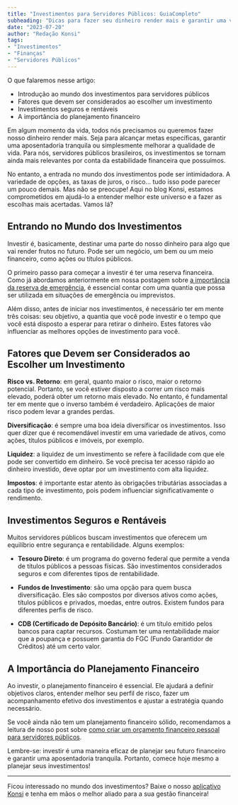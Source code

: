 ```yaml
---
title: "Investimentos para Servidores Públicos: GuiaCompleto"
subheading: "Dicas para fazer seu dinheiro render mais e garantir uma vida mais tranquila"
date: "2023-07-20"
author: "Redação Konsi"
tags:
- "Investimentos"
- "Finanças"
- "Servidores Públicos"
---
```

O que falaremos nesse artigo:
- Introdução ao mundo dos investimentos para servidores públicos
- Fatores que devem ser considerados ao escolher um investimento
- Investimentos seguros e rentáveis
- A importância do planejamento financeiro

Em algum momento da vida, todos nós precisamos ou queremos fazer nosso dinheiro render mais. Seja para alcançar metas específicas, garantir uma aposentadoria tranquila ou simplesmente melhorar a qualidade de vida. Para nós, servidores públicos brasileiros, os investimentos se tornam ainda mais relevantes por conta da estabilidade financeira que possuímos.

No entanto, a entrada no mundo dos investimentos pode ser intimidadora. A variedade de opções, as taxas de juros, o risco... tudo isso pode parecer um pouco demais. Mas não se preocupe! Aqui no blog Konsi, estamos comprometidos em ajudá-lo a entender melhor este universo e a fazer as escolhas mais acertadas. Vamos lá?

## Entrando no Mundo dos Investimentos

Investir é, basicamente, destinar uma parte do nosso dinheiro para algo que vai render frutos no futuro. Pode ser um negócio, um bem ou um meio financeiro, como ações ou títulos públicos.

O primeiro passo para começar a investir é ter uma reserva financeira. Como já abordamos anteriormente em nossa postagem sobre [a importância da reserva de emergência](https://konsi.com.br/postagens/a-importancia-da-reserva-de-emergencia-e-como-construi-la-com-inteligencia-financeira), é essencial contar com uma quantia que possa ser utilizada em situações de emergência ou imprevistos.

Além disso, antes de iniciar nos investimentos, é necessário ter em mente três coisas: seu objetivo, a quantia que você pode investir e o tempo que você está disposto a esperar para retirar o dinheiro. Estes fatores vão influenciar as melhores opções de investimento para você.

## Fatores que Devem ser Considerados ao Escolher um Investimento

**Risco vs. Retorno**: em geral, quanto maior o risco, maior o retorno potencial. Portanto, se você estiver disposto a correr um risco mais elevado, poderá obter um retorno mais elevado. No entanto, é fundamental ter em mente que o inverso também é verdadeiro. Aplicações de maior risco podem levar a grandes perdas.

**Diversificação**: é sempre uma boa ideia diversificar os investimentos. Isso quer dizer que é recomendável investir em uma variedade de ativos, como ações, títulos públicos e imóveis, por exemplo.

**Liquidez**: a liquidez de um investimento se refere à facilidade com que ele pode ser convertido em dinheiro. Se você precisa ter acesso rápido ao dinheiro investido, deve optar por um investimento com alta liquidez.

**Impostos**: é importante estar atento às obrigações tributárias associadas a cada tipo de investimento, pois podem influenciar significativamente o rendimento.

## Investimentos Seguros e Rentáveis

Muitos servidores públicos buscam investimentos que oferecem um equilíbrio entre segurança e rentabilidade. Alguns exemplos:

- **Tesouro Direto**: é um programa do governo federal que permite a venda de títulos públicos a pessoas físicas. São investimentos considerados seguros e com diferentes tipos de rentabilidade.

- **Fundos de Investimento**: são uma opção para quem busca diversificação. Eles são compostos por diversos ativos como ações, títulos públicos e privados, moedas, entre outros. Existem fundos para diferentes perfis de risco.

- **CDB (Certificado de Depósito Bancário)**: é um título emitido pelos bancos para captar recursos. Costumam ter uma rentabilidade maior que a poupança e possuem garantia do FGC (Fundo Garantidor de Créditos) até um certo valor.

## A Importância do Planejamento Financeiro

Ao investir, o planejamento financeiro é essencial. Ele ajudará a definir objetivos claros, entender melhor seu perfil de risco, fazer um acompanhamento efetivo dos investimentos e ajustar a estratégia quando necessário.

Se você ainda não tem um planejamento financeiro sólido, recomendamos a leitura de nosso post sobre [como criar um orçamento financeiro pessoal para servidores públicos](https://konsi.com.br/postagens/como-criar-e-seguir-um-oramento-financeiro-pessoal-para-servidores-pblicos).

Lembre-se: investir é uma maneira eficaz de planejar seu futuro financeiro e garantir uma aposentadoria tranquila. Portanto, comece hoje mesmo a planejar seus investimentos!

---

Ficou interessado no mundo dos investimentos? Baixe o nosso [aplicativo Konsi](https://www.konsi.com.br/download-aplicativo) e tenha em mãos o melhor aliado para a sua gestão financeira!